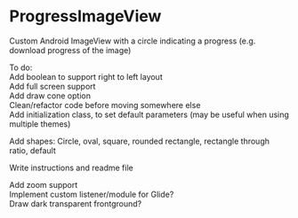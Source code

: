 # ProgressImageView  
Custom Android ImageView with a circle indicating a progress (e.g. download progress of the image)  
  
To do:  
Add boolean to support right to left layout  
Add full screen support  
Add draw cone option  
Clean/refactor code before moving somewhere else  
Add initialization class, to set default parameters (may be useful when using multiple themes)  
  
Add shapes: Circle, oval, square, rounded rectangle, rectangle through ratio, default  
  
Write instructions and readme file  
  
Add zoom support  
Implement custom listener/module for Glide?  
Draw dark transparent frontground?  
